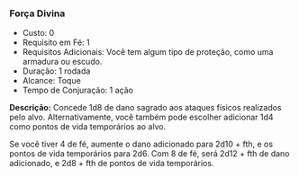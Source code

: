 ### Força Divina

- Custo: 0
- Requisito em Fé: 1
- Requisitos Adicionais: Você tem algum tipo de proteção, como uma armadura ou escudo.
- Duração: 1 rodada
- Alcance: Toque
- Tempo de Conjuração: 1 ação

**Descrição:** Concede 1d8 de dano sagrado aos ataques físicos realizados pelo alvo. Alternativamente, você também pode escolher adicionar 1d4 como pontos de vida temporários ao alvo.

Se você tiver 4 de fé, aumente o dano adicionado para 2d10 + fth, e os pontos de vida temporários para 2d6. Com 8 de fé, será 2d12 + fth de dano adicionado, e 2d8 + fth de pontos de vida temporários.